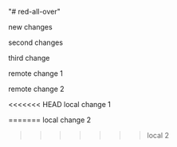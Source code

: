"# red-all-over" 

new changes

second changes

third change

remote change 1

remote change 2

<<<<<<< HEAD
local change 1

=======
local change 2
>>>>>>> local 2

